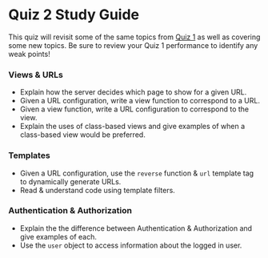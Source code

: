 # Quiz 2 Study Guide

This quiz will revisit some of the same topics from [Quiz 1](Assessments/quiz-1.md) as well as covering some new topics. Be sure to review your Quiz 1 performance to identify any weak points!

### Views & URLs

- Explain how the server decides which page to show for a given URL.
- Given a URL configuration, write a view function to correspond to a URL.
- Given a view function, write a URL configuration to correspond to the view.
- Explain the uses of class-based views and give examples of when a class-based view would be preferred.

### Templates

- Given a URL configuration, use the `reverse` function & `url` template tag to dynamically generate URLs.
- Read & understand code using template filters.

### Authentication & Authorization

- Explain the the difference between Authentication & Authorization and give examples of each.
- Use the `user` object to access information about the logged in user.